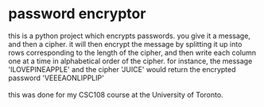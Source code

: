 # password encryptor

this is a python project which encrypts passwords. 
you give it a message, and then a cipher.
it will then encrypt the message by splitting it up into rows corresponding to the length of the cipher, and then write each column one at a time in alphabetical order of the cipher.
for instance, the message 'ILOVEPINEAPPLE' and the cipher 'JUICE' would return the encrypted password 'VEEEAONLIPPLIP'
<br> <br> this was done for my CSC108 course at the University of Toronto.
